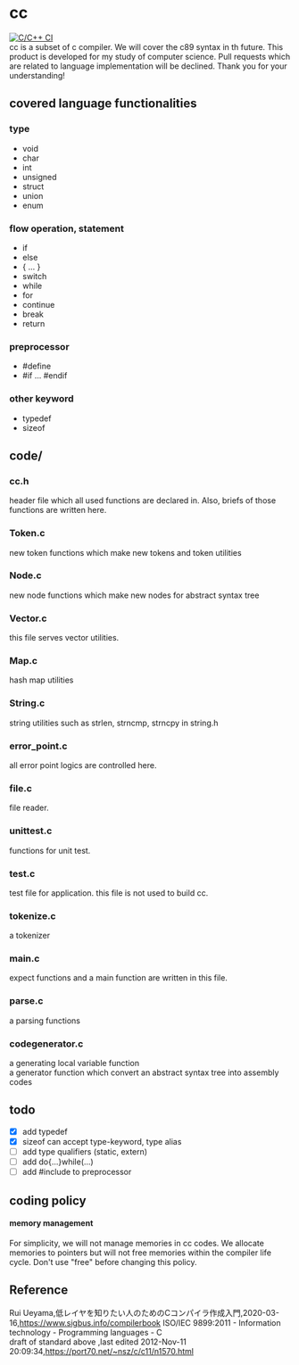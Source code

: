 # cc
[![C/C++ CI](https://github.com/TsukudaniVanish/cc/actions/workflows/c.yml/badge.svg)](https://github.com/TsukudaniVanish/cc/actions/workflows/c.yml)  
cc is a subset of c compiler. We will cover the c89 syntax in th future. 
This product is developed for my study of computer science. Pull requests which are related to language implementation will be declined. Thank you for your understanding!

## covered language functionalities 
### type 
- void 
- char 
- int
- unsigned
- struct 
- union 
- enum 
### flow operation, statement  
- if 
- else 
- { ... }
- switch 
- while 
- for 
- continue
- break
- return 
### preprocessor 
- #define
- #if ... #endif

### other keyword  
- typedef
- sizeof 

## code/

### cc.h
header file which all used functions are declared in.
Also, briefs of those functions  are written here.

### Token.c  
new token functions which make  new tokens and token utilities

### Node.c
new node functions which make new nodes for abstract syntax tree

### Vector.c
this file serves vector utilities.

### Map.c
hash map utilities

### String.c
string utilities such as strlen, strncmp, strncpy in string.h 

### error_point.c
all error point logics are controlled here. 

### file.c 
file reader.

### unittest.c
functions for unit test.

### test.c 
test file for application. this file is not used to build cc.

### tokenize.c
a tokenizer

### main.c 
expect functions and  a main function are written in this file.

### parse.c
a parsing functions

### codegenerator.c
a generating local variable function  
a generator function which convert an abstract syntax tree into  assembly codes 

## todo
- [x]  add typedef 
- [x] sizeof can accept type-keyword, type alias 
- [ ] add type qualifiers (static, extern)
- [ ] add do{...}while(...)
- [ ] add #include to preprocessor 

## coding policy

#### memory management 
For simplicity, we will not manage memories in cc codes.
We allocate memories to pointers but will not free memories within the compiler life cycle.
Don't use "free" before changing this policy.


## Reference  
Rui Ueyama,低レイヤを知りたい人のためのCコンパイラ作成入門,2020-03-16,https://www.sigbus.info/compilerbook
 ISO/IEC 9899:2011 - Information technology - Programming languages - C  
 draft of standard above ,last edited 2012-Nov-11 20:09:34,https://port70.net/~nsz/c/c11/n1570.html
